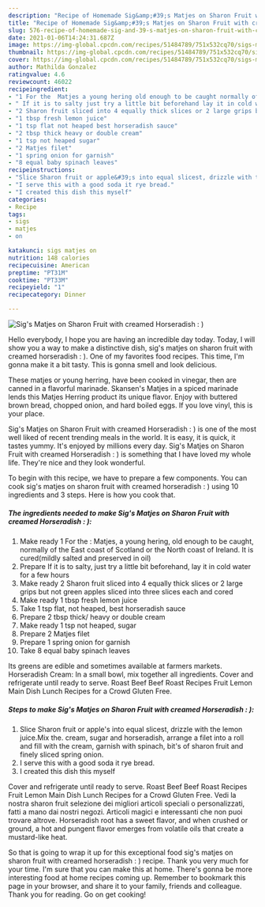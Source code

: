 ```yaml
---
description: "Recipe of Homemade Sig&amp;#39;s Matjes on Sharon Fruit with creamed Horseradish : )"
title: "Recipe of Homemade Sig&amp;#39;s Matjes on Sharon Fruit with creamed Horseradish : )"
slug: 576-recipe-of-homemade-sig-and-39-s-matjes-on-sharon-fruit-with-creamed-horseradish
date: 2021-01-06T14:24:31.687Z
image: https://img-global.cpcdn.com/recipes/51484789/751x532cq70/sigs-matjes-on-sharon-fruit-with-creamed-horseradish-recipe-main-photo.jpg
thumbnail: https://img-global.cpcdn.com/recipes/51484789/751x532cq70/sigs-matjes-on-sharon-fruit-with-creamed-horseradish-recipe-main-photo.jpg
cover: https://img-global.cpcdn.com/recipes/51484789/751x532cq70/sigs-matjes-on-sharon-fruit-with-creamed-horseradish-recipe-main-photo.jpg
author: Mathilda Gonzalez
ratingvalue: 4.6
reviewcount: 46022
recipeingredient:
- "1 For the  Matjes a young hering old enough to be caught normally of the East coast of Scotland or the North coast of Ireland It is curedmildly salted and preserved in oil"
- " If it is to salty just try a little bit beforehand lay it in cold water for a few hours"
- "2 Sharon fruit sliced into 4 equally thick slices or 2 large grips but not green apples sliced into three slices each and cored"
- "1 tbsp fresh lemon juice"
- "1 tsp flat not heaped best horseradish sauce"
- "2 tbsp thick heavy or double cream"
- "1 tsp not heaped sugar"
- "2 Matjes filet"
- "1 spring onion for garnish"
- "8 equal baby spinach leaves"
recipeinstructions:
- "Slice Sharon fruit or apple&#39;s into equal slicest, drizzle with the lemon juice.Mix the. cream, sugar and horseradish, arrange a filet into a roll and fill with the cream, garnish with spinach, bit&#39;s of sharon fruit and finely sliced spring onion."
- "I serve this with a good soda it rye bread."
- "I created this dish this myself"
categories:
- Recipe
tags:
- sigs
- matjes
- on

katakunci: sigs matjes on 
nutrition: 148 calories
recipecuisine: American
preptime: "PT31M"
cooktime: "PT33M"
recipeyield: "1"
recipecategory: Dinner

---
```



![Sig&#39;s Matjes on Sharon Fruit with creamed Horseradish : )](https://img-global.cpcdn.com/recipes/51484789/751x532cq70/sigs-matjes-on-sharon-fruit-with-creamed-horseradish-recipe-main-photo.jpg)

Hello everybody, I hope you are having an incredible day today. Today, I will show you a way to make a distinctive dish, sig&#39;s matjes on sharon fruit with creamed horseradish : ). One of my favorites food recipes. This time, I'm gonna make it a bit tasty. This is gonna smell and look delicious.

These matjes or young herring, have been cooked in vinegar, then are canned in a flavorful marinade. Skansen&#39;s Matjes in a spiced marinade lends this Matjes Herring product its unique flavor. Enjoy with buttered brown bread, chopped onion, and hard boiled eggs. If you love vinyl, this is your place.

Sig&#39;s Matjes on Sharon Fruit with creamed Horseradish : ) is one of the most well liked of recent trending meals in the world. It is easy, it is quick, it tastes yummy. It's enjoyed by millions every day. Sig&#39;s Matjes on Sharon Fruit with creamed Horseradish : ) is something that I have loved my whole life. They're nice and they look wonderful.


To begin with this recipe, we have to prepare a few components. You can cook sig&#39;s matjes on sharon fruit with creamed horseradish : ) using 10 ingredients and 3 steps. Here is how you cook that.

<!--inarticleads1-->

##### The ingredients needed to make Sig&#39;s Matjes on Sharon Fruit with creamed Horseradish : ):

1. Make ready 1 For the : Matjes, a young hering, old enough to be caught, normally of the East coast of Scotland or the North coast of Ireland. It is cured(mildly salted and preserved in oil)
1. Prepare  If it is to salty, just try a little bit beforehand, lay it in cold water for a few hours
1. Make ready 2 Sharon fruit sliced into 4 equally thick slices or 2 large grips but not green apples sliced into three slices each and cored
1. Make ready 1 tbsp fresh lemon juice
1. Take 1 tsp flat, not heaped, best horseradish sauce
1. Prepare 2 tbsp thick/ heavy or double cream
1. Make ready 1 tsp not heaped, sugar
1. Prepare 2 Matjes filet
1. Prepare 1 spring onion for garnish
1. Take 8 equal baby spinach leaves


Its greens are edible and sometimes available at farmers markets. Horseradish Cream: In a small bowl, mix together all ingredients. Cover and refrigerate until ready to serve. Roast Beef Beef Roast Recipes Fruit Lemon Main Dish Lunch Recipes for a Crowd Gluten Free. 

<!--inarticleads2-->

##### Steps to make Sig&#39;s Matjes on Sharon Fruit with creamed Horseradish : ):

1. Slice Sharon fruit or apple&#39;s into equal slicest, drizzle with the lemon juice.Mix the. cream, sugar and horseradish, arrange a filet into a roll and fill with the cream, garnish with spinach, bit&#39;s of sharon fruit and finely sliced spring onion.
1. I serve this with a good soda it rye bread.
1. I created this dish this myself


Cover and refrigerate until ready to serve. Roast Beef Beef Roast Recipes Fruit Lemon Main Dish Lunch Recipes for a Crowd Gluten Free. Vedi la nostra sharon fruit selezione dei migliori articoli speciali o personalizzati, fatti a mano dai nostri negozi. Articoli magici e interessanti che non puoi trovare altrove. Horseradish root has a sweet flavor, and when crushed or ground, a hot and pungent flavor emerges from volatile oils that create a mustard-like heat. 

So that is going to wrap it up for this exceptional food sig&#39;s matjes on sharon fruit with creamed horseradish : ) recipe. Thank you very much for your time. I'm sure that you can make this at home. There's gonna be more interesting food at home recipes coming up. Remember to bookmark this page in your browser, and share it to your family, friends and colleague. Thank you for reading. Go on get cooking!

